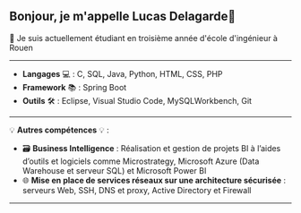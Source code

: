 Bonjour, je m'appelle Lucas Delagarde👋
----------
📍 Je suis actuellement étudiant en troisième année d'école d'ingénieur à Rouen    

----------
- **Langages** 💻 : C, SQL, Java, Python, HTML, CSS, PHP        
- **Framework** 📚 : Spring Boot
- **Outils** 🛠️ : Eclipse, Visual Studio Code, MySQLWorkbench, Git
----------
💡 **Autres compétences** 💡 :

- 🗃️ **Business Intelligence** : Réalisation et gestion de projets BI à l’aides d’outils et logiciels comme
Microstrategy, Microsoft Azure (Data Warehouse et serveur SQL) et Microsoft Power BI
- 🌐 **Mise en place de services réseaux sur une architecture sécurisée** : serveurs Web, SSH, DNS
et proxy, Active Directory et Firewall
----------
